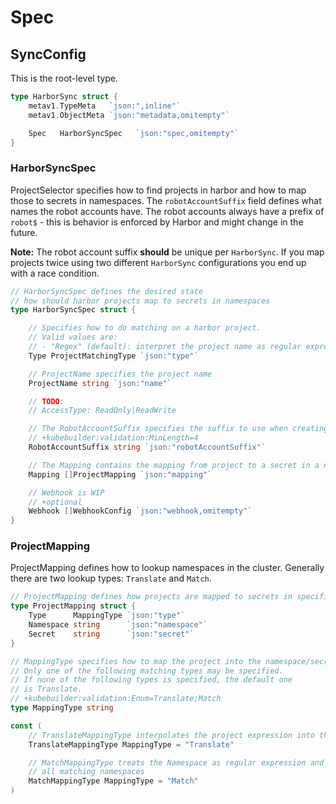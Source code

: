 # Spec

## SyncConfig

This is the root-level type.

```go
type HarborSync struct {
	metav1.TypeMeta   `json:",inline"`
	metav1.ObjectMeta `json:"metadata,omitempty"`

	Spec   HarborSyncSpec   `json:"spec,omitempty"`
}
```

### HarborSyncSpec

ProjectSelector specifies how to find projects in harbor and how to map those to secrets in namespaces.
The `robotAccountSuffix` field defines what names the robot accounts have. The robot accounts always have a prefix of `robot$` - this is behavior is enforced by Harbor and might change in the future.

**Note:** The robot account suffix **should** be unique per `HarborSync`. If you map projects twice using two different `HarborSync` configurations you end up with a race condition.

```go
// HarborSyncSpec defines the desired state
// how should harbor projects map to secrets in namespaces
type HarborSyncSpec struct {

	// Specifies how to do matching on a harbor project.
	// Valid values are:
	// - "Regex" (default): interpret the project name as regular expression;
	Type ProjectMatchingType `json:"type"`

	// ProjectName specifies the project name
	ProjectName string `json:"name"`

	// TODO:
	// AccessType: ReadOnly|ReadWrite

	// The RobotAccountSuffix specifies the suffix to use when creating a new robot account
	// +kubebuilder:validation:MinLength=4
	RobotAccountSuffix string `json:"robotAccountSuffix"`

	// The Mapping contains the mapping from project to a secret in a namespace
	Mapping []ProjectMapping `json:"mapping"`

	// Webhook is WIP
	// +optional
	Webhook []WebhookConfig `json:"webhook,omitempty"`
}
```

### ProjectMapping

ProjectMapping defines how to lookup namespaces in the cluster. Generally there are two lookup types: `Translate` and `Match`.

```go
// ProjectMapping defines how projects are mapped to secrets in specific namespaces
type ProjectMapping struct {
	Type      MappingType `json:"type"`
	Namespace string      `json:"namespace"`
	Secret    string      `json:"secret"`
}

// MappingType specifies how to map the project into the namespace/secret
// Only one of the following matching types may be specified.
// If none of the following types is specified, the default one
// is Translate.
// +kubebuilder:validation:Enum=Translate;Match
type MappingType string

const (
	// TranslateMappingType interpolates the project expression into the namespace
	TranslateMappingType MappingType = "Translate"

	// MatchMappingType treats the Namespace as regular expression and injects secrets into
	// all matching namespaces
	MatchMappingType MappingType = "Match"
)
```

